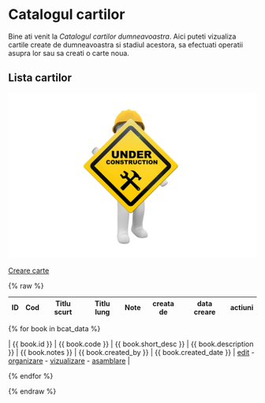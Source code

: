 <!-- #NOTE

    * page dedicated for books catalog

    * for Jinja fields processable @ server-side use `{% raw %} ... {% endraw %}` construction to remain in resulted HTML afer 1st compilation with mkdocs

 -->


# Catalogul cartilor

Bine ati venit la *Catalogul cartilor dumneavoastra*. Aici puteti vizualiza cartile create de dumneavoastra si stadiul acestora, sa efectuati operatii asupra lor sau sa creati o carte noua.




## Lista cartilor

![wip page](../pictures/under_maintenance.png) <!--#FIXME drop me when finish -->


[Creare carte](newb/) <!-- #NOTE this button naturally stay here, before books table -->


{% raw %}

| ID  | Cod | Titlu scurt | Titlu lung | Note | creata de | data creare | actiuni |
| --- | --- | ----------- | ---------- | ---- | --------- | ----------- | ------- |



<!--#TODO
- Jinja for loop to display all sent rows
- in first version ignore actions which need to be links to an api routes with book id from st column
------ end of #TODO plan-->


{% for book in bcat_data %}

| {{ book.id }} | {{ book.code }} | {{ book.short_desc }} | {{ book.description }} | {{ book.notes }} | {{ book.created_by }} | {{ book.created_date }} | [edit](edtb/) - [organizare](orgm/) - [vizualizare](prvb/) - [asamblare](dplb/) |

{% endfor %}



{% endraw %}




<!-- {#
### Varianta citita static - SECTIUNE CE VA DISPARE DUPA FINALIZARE COD //#FIXME this section will de dropped - kept just to compare

{{ read_json('../data/books_catalog_pandas_version.json', orient='records') }} //#FIXME this section will de dropped - kept just to compare

#}  -->

